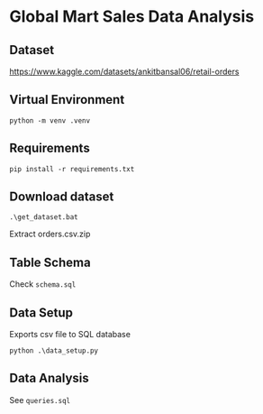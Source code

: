 # Global Mart Sales Data Analysis

## Dataset

https://www.kaggle.com/datasets/ankitbansal06/retail-orders

## Virtual Environment

`python -m venv .venv`

## Requirements

`pip install -r requirements.txt`

## Download dataset

`.\get_dataset.bat`

Extract orders.csv.zip

## Table Schema

Check `schema.sql`

## Data Setup

Exports csv file to SQL database

`python .\data_setup.py`

## Data Analysis

See `queries.sql`